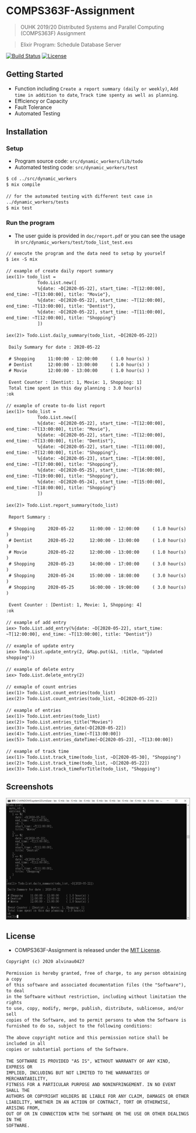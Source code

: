 # COMPS363F-Assignment
> OUHK 2019/20 Distributed Systems and Parallel Computing (COMPS363F) Assignment

> Elixir Program: Schedule Database Server

[![Build Status](https://travis-ci.com/alvinau0427/COMPS363F-Assignment.svg?branch=master)](https://travis-ci.org/alvinau0427/COMPS363F-Assignment)
[![License](https://img.shields.io/badge/License-MIT-blue.svg)](LICENSE)

## Getting Started
- Function including `Create a report summary (daily or weekly)`, `Add time in addition to date`, `Track time spenty as well as planning`.
- Efficiency or Capacity
- Fault Tolerance
- Automated Testing

## Installation

### Setup
- Program source code: `src/dynamic_workers/lib/todo`
- Automated testing code: `src/dynamic_workers/test`

```
$ cd ../src/dynamic_workers
$ mix compile

// for the automated testing with different test case in ../dynamic_workers/tests
$ mix test
```

### Run the program
- The user guide is provided in `doc/report.pdf` or you can see the usage in `src/dynamic_workers/test/todo_list_test.exs`
```
// execute the program and the data need to setup by yourself
$ iex -S mix

// example of create daily report summary
iex(1)> todo_list =
			Todo.List.new([
			%{date: ~D[2020-05-22], start_time: ~T[12:00:00], end_time: ~T[13:00:00], title: "Movie"},
			%{date: ~D[2020-05-22], start_time: ~T[12:00:00], end_time: ~T[13:00:00], title: "Dentist"},
			%{date: ~D[2020-05-22], start_time: ~T[11:00:00], end_time: ~T[12:00:00], title: "Shopping"}
			])

iex(2)> Todo.List.daily_summary(todo_list, ~D[2020-05-22])

 Daily Summary for date : 2020-05-22

 # Shopping     11:00:00 - 12:00:00     ( 1.0 hour(s) )
 # Dentist      12:00:00 - 13:00:00     ( 1.0 hour(s) )
 # Movie        12:00:00 - 13:00:00     ( 1.0 hour(s) )

 Event Counter : [Dentist: 1, Movie: 1, Shopping: 1]
 Total time spent in this day planning : 3.0 hour(s)
:ok

// example of create to-do list report
iex(1)> todo_list =
			Todo.List.new([
			%{date: ~D[2020-05-22], start_time: ~T[12:00:00], end_time: ~T[13:00:00], title: "Movie"},
			%{date: ~D[2020-05-22], start_time: ~T[12:00:00], end_time: ~T[13:00:00], title: "Dentist"},
			%{date: ~D[2020-05-22], start_time: ~T[11:00:00], end_time: ~T[12:00:00], title: "Shopping"},
			%{date: ~D[2020-05-23], start_time: ~T[14:00:00], end_time: ~T[17:00:00], title: "Shopping"},
			%{date: ~D[2020-05-25], start_time: ~T[16:00:00], end_time: ~T[19:00:00], title: "Shopping"},
			%{date: ~D[2020-05-24], start_time: ~T[15:00:00], end_time: ~T[18:00:00], title: "Shopping"}
			])

iex(2)> Todo.List.report_summary(todo_list)

 Report Summary :

 # Shopping     2020-05-22      11:00:00 - 12:00:00     ( 1.0 hour(s) )
 # Dentist      2020-05-22      12:00:00 - 13:00:00     ( 1.0 hour(s) )
 # Movie        2020-05-22      12:00:00 - 13:00:00     ( 1.0 hour(s) )
 # Shopping     2020-05-23      14:00:00 - 17:00:00     ( 3.0 hour(s) )
 # Shopping     2020-05-24      15:00:00 - 18:00:00     ( 3.0 hour(s) )
 # Shopping     2020-05-25      16:00:00 - 19:00:00     ( 3.0 hour(s) )

 Event Counter : [Dentist: 1, Movie: 1, Shopping: 4]
:ok

// example of add entry
iex> Todo.List.add_entry(%{date: ~D[2020-05-22], start_time: ~T[12:00:00], end_time: ~T[13:00:00], title: "Dentist"})

// example of update entry
iex> Todo.List.update_entry(2, &Map.put(&1, :title, "Updated shopping"))

// example of delete entry
iex> Todo.List.delete_entry(2)

// exmaple of count entries
iex(1)> Todo.List.count_entries(todo_list)
iex(2)> Todo.List.count_entries(todo_list, ~D[2020-05-22])

// example of entries
iex(1)> Todo.List.entries(todo_list)
iex(2)> Todo.List.entries_title("Movies")
iex(3)> Todo.List.entries_date(~D[2020-05-22])
iex(4)> Todo.List.entries_time(~T[13:00:00])
iex(5)> Todo.List.entries_dateTime(~D[2020-05-23], ~T[13:00:00])

// example of track time
iex(1)> Todo.List.track_time(todo_list, ~D[2020-05-30], "Shopping")
iex(2)>	Todo.List.track_time(todo_list, ~D[2020-05-22])
iex(3)> Todo.List.track_timeForTitle(todo_list, "Shopping")
```

## Screenshots
![Image](https://github.com/alvinau0427/COMPS363F-Assignment/blob/master/doc/demo.png)

## License
- COMPS363F-Assignment is released under the [MIT License](https://opensource.org/licenses/MIT).
```
Copyright (c) 2020 alvinau0427

Permission is hereby granted, free of charge, to any person obtaining a copy
of this software and associated documentation files (the "Software"), to deal
in the Software without restriction, including without limitation the rights
to use, copy, modify, merge, publish, distribute, sublicense, and/or sell
copies of the Software, and to permit persons to whom the Software is
furnished to do so, subject to the following conditions:

The above copyright notice and this permission notice shall be included in all
copies or substantial portions of the Software.

THE SOFTWARE IS PROVIDED "AS IS", WITHOUT WARRANTY OF ANY KIND, EXPRESS OR
IMPLIED, INCLUDING BUT NOT LIMITED TO THE WARRANTIES OF MERCHANTABILITY,
FITNESS FOR A PARTICULAR PURPOSE AND NONINFRINGEMENT. IN NO EVENT SHALL THE
AUTHORS OR COPYRIGHT HOLDERS BE LIABLE FOR ANY CLAIM, DAMAGES OR OTHER
LIABILITY, WHETHER IN AN ACTION OF CONTRACT, TORT OR OTHERWISE, ARISING FROM,
OUT OF OR IN CONNECTION WITH THE SOFTWARE OR THE USE OR OTHER DEALINGS IN THE
SOFTWARE.
```
